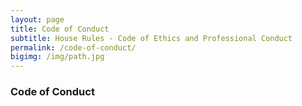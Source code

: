 ```yaml
---
layout: page
title: Code of Conduct
subtitle: House Rules - Code of Ethics and Professional Conduct 
permalink: /code-of-conduct/
bigimg: /img/path.jpg
---
```



### Code of Conduct

